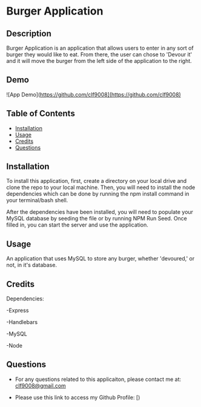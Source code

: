 # Burger Application

## Description
Burger Application is an application that allows users to enter in any sort of burger they would like to eat. From there, the user can chose to 'Devour it' and it will move the burger from the left side of the application to the right. 

## Demo
![App Demo](https://github.com/clf9008](https://github.com/clf9008)


## Table of Contents

- [Installation](#installation)
- [Usage](#usage)
- [Credits](#credits)
- [Questions](#questions)

## Installation

To install this application, first, create a directory on your local drive and clone the repo to your local machine. Then, you will need to install the node dependencies which can be done by running the npm install command in your terminal/bash shell.

After the dependencies have been installed, you will need to populate your MySQL database by seeding the file or by running NPM Run Seed. Once filled in, you can start the server and use the application. 

## Usage
An application that uses MySQL to store any burger, whether 'devoured,' or not, in it's database. 

## Credits

Dependencies:

-Express

-Handlebars

-MySQL

-Node

## Questions


- For any questions related to this applicaiton, please contact me at: clf9008@gmail.com

- Please use this link to access my Github Profile: [)
